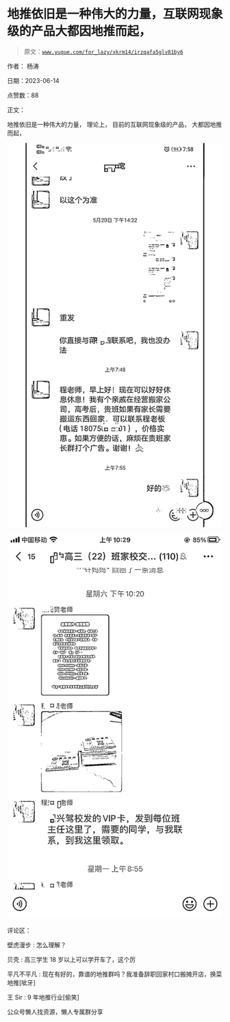 # 地推依旧是一种伟大的力量，互联网现象级的产品大都因地推而起，

> 原文：[`www.yuque.com/for_lazy/xkrm14/irzqafa5glv81by6`](https://www.yuque.com/for_lazy/xkrm14/irzqafa5glv81by6)

作者： 杨涛

日期：2023-06-14

点赞数：88

正文：

地推依旧是一种伟大的力量， 理论上， 目前的互联网现象级的产品， 大都因地推而起，

![](img/63df440df718dd6d287becf0632bd8f1.png)

![](img/77687a9f2ecfc15817bb8528763c4822.png)

评论区：

壁虎漫步 : 怎么理解？

贝壳 : 高三学生 18 岁以上可以学开车了，这个厉

平凡不平凡 : 现在有好的，靠谱的地推群吗？我准备辞职回家村口搬摊开店，换菜地推[呲牙]

王 Sir : 9 年地推行业[偷笑]

公众号懒人找资源，懒人专属群分享

